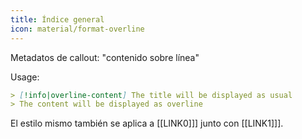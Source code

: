 ```yaml
---
title: Índice general
icon: material/format-overline
---
```


Metadatos de callout: "contenido sobre línea"

Usage:
```md
> [!info|overline-content] The title will be displayed as usual
> The content will be displayed as overline
```

El estilo mismo también se aplica a [[LINK0]]] junto con [[LINK1]]].